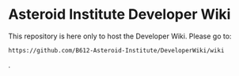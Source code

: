 # Asteroid Institute Developer Wiki

This repository is here only to host the Developer Wiki. Please go to:

    https://github.com/B612-Asteroid-Institute/DeveloperWiki/wiki
   
.
